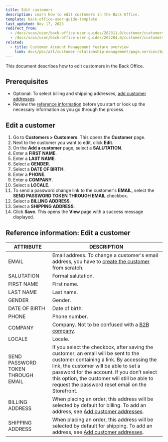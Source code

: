 ```yaml
---
title: Edit customers
description: Learn how to edit customers in the Back Office.
template: back-office-user-guide-template
last_updated: Nov 17, 2023
redirect_from:
  - /docs/scos/user/back-office-user-guides/202311.0/customer/customers/edit-customers.html
  - /docs/scos/user/back-office-user-guides/202204.0/customer/customers/edit-customers.html
related:
  - title: Customer Account Management feature overview
    link: docs/pbc/all/customer-relationship-management/page.version/base-shop/customer-account-management-feature-overview/customer-account-management-feature-overview.html
---
```


This document describes how to edit customers in the Back Office.

## Prerequisites

* Optional: To select billing and shipping addresses, [add customer addresses](/docs/pbc/all/customer-relationship-management/{{page.version}}/base-shop/manage-in-the-back-office/customers/add-customer-addresses.html).
* Review the [reference information](#reference-information-edit-a-customer) before you start or look up the necessary information as you go through the process.


## Edit a customer

1. Go to **Customers&nbsp;<span aria-label="and then">></span> Customers**.
    This opens the **Customer** page.
2. Next to the customer you want to edit, click **Edit**.
3. On the **Add a customer** page, select a **SALUTATION**.
4. Enter a **FIRST NAME**.
5. Enter a **LAST NAME**.
6. Select a **GENDER**.
7. Select a **DATE OF BIRTH**.
8. Enter a **PHONE**.
9. Enter a **COMPANY**.
10. Select a **LOCALE**.
11. To send a password change link to the customer's **EMAIL**, select the **SEND PASSWORD TOKEN THROUGH EMAIL** checkbox.
12. Select a **BILLING ADDRESS**.
13. Select a **SHIPPING ADDRESS**.
14. Click **Save**.
    This opens the **View** page with a success message displayed.


## Reference information: Edit a customer

|ATTRIBUTE| DESCRIPTION|
|---|---|
| EMAIL | Email address. To change a customer's email address, you have to [create the customer](/docs/pbc/all/customer-relationship-management/{{page.version}}/base-shop/manage-in-the-back-office/customers/create-customers.html) from scratch. |
| SALUTATION | Formal salutation. |
| FIRST NAME | First name. |
| LAST NAME | Last name. |
| GENDER | Gender.|
| DATE OF BIRTH | Date of birth.|
| PHONE | Phone number.|
|COMPANY| Company. Not to be confused with a [B2B company](/docs/pbc/all/customer-relationship-management/{{page.version}}/base-shop/company-account-feature-overview/company-accounts-overview.html). |
| LOCALE | Locale. |
| SEND PASSWORD TOKEN THROUGH EMAIL | If you select the checkbox, after saving the customer, an email will be sent to the customer containing a link. By accessing the link, the customer will be able to set a password for the account. If you don’t select this option, the customer will still be  able to request the password reset email on the Storefront. |
| BILLING ADDRESS | When placing an order, this address will be selected by default for billing. To add an address, see [Add customer addresses](/docs/pbc/all/customer-relationship-management/{{page.version}}/base-shop/manage-in-the-back-office/customers/add-customer-addresses.html). |
| SHIPPING ADDRESS | When placing an order, this address will be selected by default for shipping. To add an address, see [Add customer addresses](/docs/pbc/all/customer-relationship-management/{{page.version}}/base-shop/manage-in-the-back-office/customers/add-customer-addresses.html).  |
